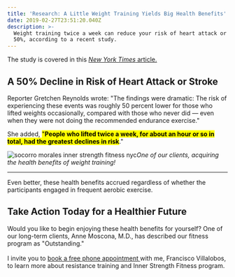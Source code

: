 ```yaml
---
title: 'Research: A Little Weight Training Yields Big Health Benefits'
date: 2019-02-27T23:51:20.040Z
description: >-
  Weight training twice a week can reduce your risk of heart attack or stroke by
  50%, according to a recent study.
---
```

The study is covered in this [_New York Times_ article.](https://nyti.ms/2DZQsRh)

## A 50% Decline in Risk of Heart Attack or Stroke

Reporter Gretchen Reynolds wrote: "The findings were dramatic: The risk of experiencing these events was roughly 50 percent lower for those who lifted weights occasionally, compared with those who never did — even when they were not doing the recommended endurance exercise."

She added, <mark>"**People who lifted twice a week, for about an hour or so in total, had the greatest declines in risk**</mark>."

![socorro morales inner strength fitness nyc](/img/socorro-morales-inner-strenght-fitness.webp "socorro morales inner strength fitness")_One of our clients, acquiring the health benefits of weight training!_<hr>

Even better, these health benefits accrued regardless of whether the participants engaged in frequent aerobic exercise. 

## Take Action Today for a Healthier Future

Would you like to begin enjoying these health benefits for yourself? One of our long-term clients, Anne Moscona, M.D., has described our fitness program as "Outstanding."\
\
I invite you to [book a free phone appointment ](https://calendly.com/isfny/15min?back=1&month=2019-04)with me, Francisco Villalobos, to learn more about resistance training and Inner Strength Fitness program.
